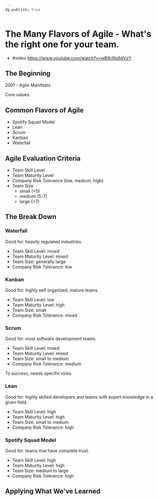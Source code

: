 ```yaml
---
dg-publish: true
---
```

# The Many Flavors of Agile - What's the right one for your team.

- #video <https://www.youtube.com/watch?v=wB9cNs6dVzY>

## The Beginning

2001 - Agile Manifesto

Core values.

## Common Flavors of Agile

- Spotify Squad Model
- Lean
- Scrum
- Kanban
- Waterfall

## Agile Evaluation Criteria

- Team Skill Level
- Team Maturity Level
- Company Risk Tolerance (low, medium, high)
- Team Size
    - small (<5)
    - medium (5-7)
    - large (>7)

## The Break Down

### Waterfall

Good for: heavily regulated industries.

- Team Skill Level: mixed
- Team Maturity Level: mixed
- Team Size: generally large
- Company Risk Tolerance: low


### Kanban

Good for: highly self organized, mature teams.

- Team Skill Level: low
- Team Maturity Level: high
- Team Size: small
- Company Risk Tolerance: mixed


### Scrum

Good for: most software development teams.

- Team Skill Level: mixed
- Team Maturity Level: mixed
- Team Size: small to medium
- Company Risk Tolerance: medium

To success, needs specific roles.


### Lean

Good for: highly skilled developers and teams with expert knowledge in a given field.

- Team Skill Level: high
- Team Maturity Level: high
- Team Size: small to medium
- Company Risk Tolerance: high


### Spotify Squad Model

Good for: teams that have complete trust.

- Team Skill Level: high
- Team Maturity Level: high
- Team Size: medium to large
- Company Risk Tolerance: high


## Applying What We've Learned



